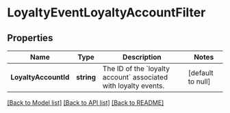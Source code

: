 # LoyaltyEventLoyaltyAccountFilter

## Properties
Name | Type | Description | Notes
------------ | ------------- | ------------- | -------------
**LoyaltyAccountId** | **string** | The ID of the &#x60;loyalty account&#x60; associated with loyalty events. | [default to null]

[[Back to Model list]](../README.md#documentation-for-models) [[Back to API list]](../README.md#documentation-for-api-endpoints) [[Back to README]](../README.md)

